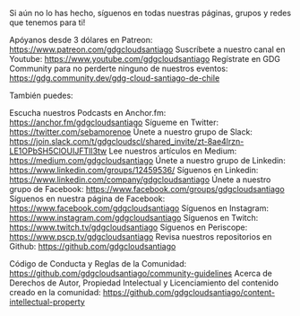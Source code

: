 Si aún no lo has hecho, síguenos en todas nuestras páginas, grupos y redes que tenemos para ti!



Apóyanos desde 3 dólares en Patreon: https://www.patreon.com/gdgcloudsantiago
Suscríbete a nuestro canal en Youtube: https://www.youtube.com/gdgcloudsantiago
Regístrate en GDG Community para no perderte ninguno de nuestros eventos: https://gdg.community.dev/gdg-cloud-santiago-de-chile


También puedes:


Escucha nuestros Podcasts en Anchor.fm: https://anchor.fm/gdgcloudsantiago
Sígueme en Twitter: https://twitter.com/sebamorenoe
Únete a nuestro grupo de Slack: https://join.slack.com/t/gdgcloudscl/shared_invite/zt-8ae4lrzn-LE1OPbSH5ClOUIJFTlI3tw
Lee nuestros artículos en Medium: https://medium.com/gdgcloudsantiago
Únete a nuestro grupo de Linkedin: https://www.linkedin.com/groups/12459536/
Síguenos en Linkedin: https://www.linkedin.com/company/gdgcloudsantiago
Únete a nuestro grupo de Facebook: https://www.facebook.com/groups/gdgcloudsantiago
Síguenos en nuestra página de Facebook: https://www.facebook.com/gdgcloudsantiago
Síguenos en Instagram: https://www.instagram.com/gdgcloudsantiago
Síguenos en Twitch: https://www.twitch.tv/gdgcloudsantiago
Síguenos en Periscope: https://www.pscp.tv/gdgcloudsantiago
Revisa nuestros repositorios en Github: https://github.com/gdgcloudsantiago


Código de Conducta y Reglas de la Comunidad:
https://github.com/gdgcloudsantiago/community-guidelines
Acerca de Derechos de Autor, Propiedad Intelectual y Licenciamiento del contenido creado en la comunidad:
https://github.com/gdgcloudsantiago/content-intellectual-property
